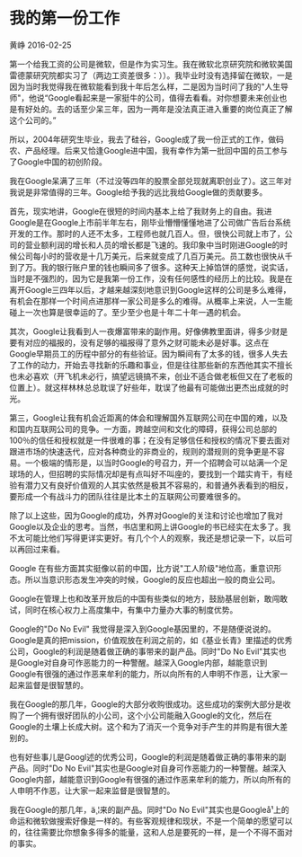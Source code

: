# 我的第一份工作

黄峥  2016-02-25

第一个给我工资的公司是微软，但是作为实习生。我在微软北京研究院和微软美国雷德蒙研究院都实习了（两边工资差很多：））。我毕业时没有选择留在微软，一是因为当时我觉得我在微软能看到我十年后怎么样，二是因为当时问了我的"人生导师"，他说“Google看起来是一家挺牛的公司，值得去看看。对你想要未来创业也是有好处的。去的话至少呆三年，因为一两年是没法真正进入重要的岗位真正了解这个公司的。”

所以，2004年研究生毕业，我去了硅谷，Google成了我一份正式的工作，做码农、产品经理。后来又恰逢Google进中国，我有幸作为第一批回中国的员工参与了Google中国的初创阶段。

我在Google呆满了三年（不过没等四年的股票全部兑现就离职创业了）。这三年对我说是非常值得的三年。Google给予我的远比我给Google做的贡献要多。

首先，现实地讲，Google在很短的时间内基本上给了我财务上的自由。我进Google是在Google上市前半年左右，刚毕业懵懵懂懂地进了公司做广告后台系统开发的工作。那时的人还不太多，工程师也就几百人。但，很快公司就上市了，公司的营业额利润的增长和人员的增长都是飞速的。我印象中当时刚进Google的时候公司每小时的营收是十几万美元，后来就变成了几百万美元。员工数也很快从千到了万。我的银行账户里的钱也瞬间多了很多。这种天上掉馅饼的感觉，说实话，当时是不强烈的，因为它是我第一份工作，没有任何感性的经历上的比较。我是在离开Google三四年以后，才越来越深刻地意识到Google这样的公司是多么难得，有机会在那样一个时间点进那样一家公司是多么的难得。从概率上来说，人一生能碰上一次也算是很幸运的了。至少至少也是十年二十年一遇的机会。

其次，Google让我看到人一夜爆富带来的副作用。好像佛教里面讲，得多少财是要有对应的福报的，没有足够的福报得了意外之财可能未必是好事。这点在Google早期员工的历程中部分的有些验证。因为瞬间有了太多的钱，很多人失去了工作的动力，开始去寻找新的乐趣和事业，但是往往那些新的东西他其实不擅长也未必喜欢（开飞机未必行，搞望远镜搞不来，创业不适合做老板但又在了老板的位置上）。就这样林林总总耽误了好些年，耽误了他最有可能做出更杰出成就的时光。

第三，Google让我有机会近距离的体会和理解国外互联网公司在中国的难，以及和国内互联网公司的竞争。一方面，跨越空间和文化的障碍，获得公司总部的100％的信任和授权就是一件很难的事；在没有足够信任和授权的情况下要去面对跟进市场的快速迭代，应对各种商业的非商业的，规则的潜规则的竞争更是不容易。一个极端的情形是，以当时Google的号召力，开一个招聘会可以站满一个足球场的人，但招聘的实际情况却是有点叫好不叫座的，要找到一个踏实肯干，有经验有潜力又有良好价值观的人其实依然是极其不容易的，和普通外表看到的相反，要形成一个有战斗力的团队往往是比本土的互联网公司要难很多的。

除了以上这些，因为Google的成功，外界对Google的关注和讨论也增加了我对Google以及企业的思考。当然，书店里和网上讲Google的书已经实在太多了。我不太可能比他们写得更详实更好。有几个个人的观察，我还是想记录一下，以后可以再回过来看。

Google 在有些方面其实挺像以前的中国，比方说"工人阶级"地位高，重意识形态。所以当意识形态发生冲突的时候，Google的反应也超出一般的商业公司。

Google在管理上也和改革开放后的中国有些类似的地方，鼓励基层创新，敢闯敢试，同时在核心权力上高度集中，有集中力量办大事的制度优势。

Google的"Do No Evil" 我觉得是深入到Google基因里的，不是随便说说的。Google是真的把mission，价值观放在利润之前的，如《基业长青》里描述的优秀公司，Google的利润是随着做正确的事带来的副产品。同时"Do No Evil"其实也是Google对自身可作恶能力的一种警醒。越深入Google内部，越能意识到Google有很强的通过作恶来牟利的能力，所以向所有的人申明不作恶，让大家一起来监督是很智慧的。

我在Google的那几年，Google的大部分收购很成功。这些成功的案例大部分是收购了一个拥有很好团队的小公司，这个小公司能融入Google的文化，然后在Google的土壤上长成大树。这个和为了消灭一个竞争对手产生的并购是有很大差别的。

也有好些事儿是Googl述的优秀公司，Google的利润是随着做正确的事带来的副产品。同时"Do No Evil"其实也是Google对自身可作恶能力的一种警醒。越深入Google内部，越能意识到Google有很强的通过作恶来牟利的能力，所以向所有的人申明不作恶，让大家一起来监督是很智慧的。

我在Google的那几年，ä¸¦来的副产品。同时"Do No Evil"其实也是Googleå¹上的命运和微软做搜索好像是一样的。有些客观规律和现状，不是一个简单的愿望可以的，往往需要比你想象多得多的能量，这和人总是要死的一样，是一个不得不面对的事实。
